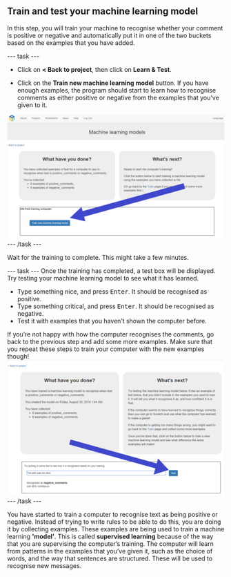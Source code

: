 ## Train and test your machine learning model

In this step, you will train your machine to recognise whether your comment is positive or negative and automatically put it in one of the two buckets based on the examples that you have added.

--- task ---
+ Click on **< Back to project**, then click on **Learn & Test**.

+ Click on the **Train new machine learning model** button. If you have enough examples, the program should start to learn how to recognise comments as either positive or negative from the examples that you’ve given to it.

![Annotation pointing to train new machine learning model button](images/click-train-annotated.png)
--- /task ---

Wait for the training to complete. This might take a few minutes.

--- task ---
Once the training has completed, a test box will be displayed. Try testing your machine learning model to see what it has learned. 
+ Type something nice, and press <kbd>Enter</kbd>. It should be recognised as positive.
+ Type something critical, and press <kbd>Enter</kbd>. It should be recognised as negative.
+ Test it with examples that you haven’t shown the computer before.

If you’re not happy with how the computer recognises the comments, go back to the previous step and add some more examples. 
Make sure that you repeat these steps to train your computer with the new examples though!
![Annotation pointing to train new machine learning model button](images/test-model-annotated.png)
--- /task ---

You have started to train a computer to recognise text as being positive or negative. Instead of trying to write rules to be able to do this, you are doing it by collecting examples. These examples are being used to train a machine learning **'model'**.
This is called **supervised learning** because of the way that you are supervising the computer’s training.
The computer will learn from patterns in the examples that you’ve given it, such as the choice of words, and the way that sentences are structured. These will be used to recognise new messages. 

